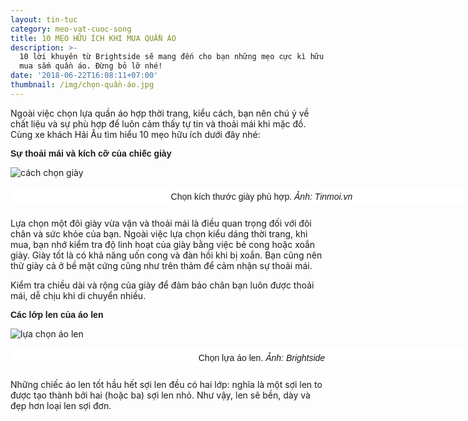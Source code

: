 ```yaml
---
layout: tin-tuc
category: meo-vat-cuoc-song
title: 10 MẸO HỮU ÍCH KHI MUA QUẦN ÁO
description: >-
  10 lời khuyên từ Brightside sẽ mang đến cho bạn những mẹo cực kì hữu ích khi
  mua sắm quần áo. Đừng bỏ lỡ nhé!
date: '2018-06-22T16:08:11+07:00'
thumbnail: /img/chọn-quần-áo.jpg
---
```

Ngoài việc chọn lựa quần áo hợp thời trang, kiểu cách, bạn nên chú ý về chất liệu và sự phù hợp để luôn cảm thấy tự tin và thoải mái khi mặc đồ. Cùng xe khách Hải Âu tìm hiểu 10 mẹo hữu ích dưới đây nhé:

<p><span style="font-size:14px;"><span style="font-family:arial,helvetica,sans-serif;"><strong>Sự thoải m&aacute;i v&agrave; k&iacute;ch cỡ của chiếc gi&agrave;y</strong></span></span></p>

![cách chọn giày](/img/cách-chọn-giày.png)

<p style="box-sizing: border-box; margin-top: 16px; margin-bottom: 20px; padding: 5px 20px; border: 1px dashed rgb(255, 255, 255); width: 800px; background: none 0px 0px repeat scroll rgb(255, 255, 255); text-align: center;"><span style="font-size:14px;"><span style="font-family:arial,helvetica,sans-serif;">&nbsp;Chọn k&iacute;ch thước gi&agrave;y ph&ugrave; hợp. <em>Ảnh: Tinmoi.vn</em></span></span></p>

Lựa chọn một đôi giày vừa vặn và thoải mái là điều quan trọng đối với đôi chân và sức khỏe của bạn. Ngoài việc lựa chọn kiểu dáng thời trang, khi mua, bạn nhớ kiểm tra độ linh hoạt của giày bằng việc bẻ cong hoặc xoắn giày. Giày tốt là có khả năng uốn cong và đàn hồi khi bị xoắn. Bạn cũng nên thử giày cả ở bề mặt cứng cũng như trên thảm để cảm nhận sự thoải mái. 

Kiểm tra chiều dài và rộng của giày để đảm bảo chân bạn luôn được thoải mái, dễ chịu khi di chuyển nhiều.



<p><span style="font-size:14px;"><span style="font-family:arial,helvetica,sans-serif;"><strong>C&aacute;c lớp len của &aacute;o len</strong></span></span></p>

![lựa chọn áo len](/img/các-lớp-áo-len.jpg)

<p style="box-sizing: border-box; margin-top: 16px; margin-bottom: 20px; padding: 5px 20px; border: 1px dashed rgb(255, 255, 255); width: 800px; background: none 0px 0px repeat scroll rgb(255, 255, 255); text-align: center;"><span style="font-size:14px;"><span style="font-family:arial,helvetica,sans-serif;">&nbsp;Chọn lựa &aacute;o len. <em>Ảnh: Brightside</em></span></span></p>

Những chiếc áo len tốt hầu hết sợi len đều có hai lớp: nghĩa là một sợi len to được tạo thành bởi hai (hoặc ba) sợi len nhỏ. Như vậy, len sẽ bền, dày và đẹp hơn loại len sợi đơn.
